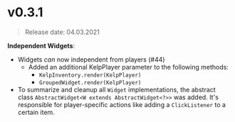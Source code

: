 # v0.3.1
> Release date: 04.03.2021

**Independent Widgets**:
* Widgets _can_ now independent from players (#44)
  * Added an additional KelpPlayer parameter to the following methods:
    - `KelpInventory.render(KelpPlayer)`
    - `GroupedWidget.render(KelpPlayer)`
* To summarize and cleanup all `Widget` implementations, the abstract class `AbstractWidget<W extends AbstractWidget<?>>` was added. It's responsible for player-specific actions like adding a `ClickListener` to a certain item.